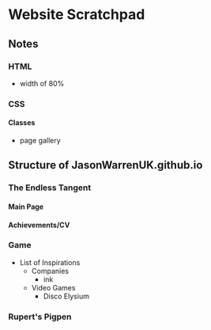 # Website Scratchpad

## Notes

### HTML

* width of 80%

### CSS

#### Classes

* page gallery

## Structure of JasonWarrenUK.github.io

### The Endless Tangent

#### Main Page

#### Achievements/CV

### Game

* List of Inspirations
  * Companies
    * ink
  * Video Games
    * Disco Elysium

### Rupert's Pigpen

